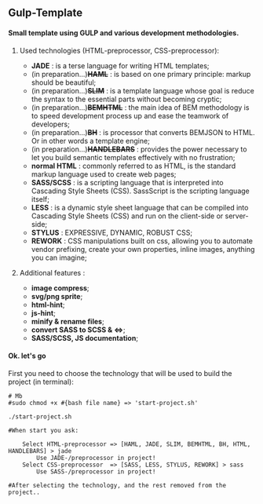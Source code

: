 ## Gulp-Template

#### Small template using GULP and various development methodologies.

1. Used technologies (HTML-preprocessor, CSS-preprocessor):
    - **JADE** : is a terse language for writing HTML templates;
    - (in preparation...)**~~HAML~~** : is based on one primary principle: markup should be beautiful;
    - (in preparation...)**~~SLIM~~** : is a template language whose goal is reduce the syntax to the essential parts without becoming cryptic;
    - (in preparation...)**~~BEMHTML~~** : the main idea of BEM methodology is to speed development process up and ease the teamwork of developers;
    - (in preparation...)**~~BH~~** : is processor that converts BEMJSON to HTML. Or in other words a template engine;
    - (in preparation...)**~~HANDLEBARS~~** : provides the power necessary to let you build semantic templates effectively with no frustration;
    - **normal HTML** : commonly referred to as HTML, is the standard markup language used to create web pages;
    - **SASS/SCSS** : is a scripting language that is interpreted into Cascading Style Sheets (CSS). SassScript is the scripting language itself;
    - **LESS** : is a dynamic style sheet language that can be compiled into Cascading Style Sheets (CSS) and run on the client-side or server-side;
    - **STYLUS** : EXPRESSIVE, DYNAMIC, ROBUST CSS;
    - **REWORK** : CSS manipulations built on css, allowing you to automate vendor prefixing, create your own properties, inline images, anything you can imagine;

2. Additional features :
    - **image compress**;
    - **svg/png sprite**;
    - **html-hint**;
    - **js-hint**;
    - **minify & rename files**;
    - **convert SASS to SCSS & <=>**;
    - **SASS/SCSS, JS documentation**;


#### Ok. let's go

First you need to choose the technology that will be used to build the project (in terminal):

    # Mb
    #sudo chmod +x #{bash file name} => 'start-project.sh'

    ./start-project.sh

    #When start you ask:

        Select HTML-preprocessor => [HAML, JADE, SLIM, BEMHTML, BH, HTML, HANDLEBARS] > jade
            Use JADE-/preprocessor in project!
        Select CSS-preprocessor  => [SASS, LESS, STYLUS, REWORK] > sass
            Use SASS-/preprocessor in project!

    #After selecting the technology, and the rest removed from the project..



